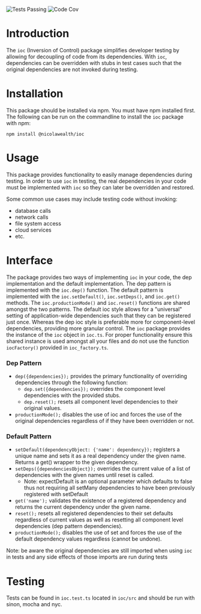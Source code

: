![Tests Passing](https://github.com/NicolaWealth/ioc/actions/workflows/autoTestMainBadge.yml/badge.svg)
![Code Cov](https://img.shields.io/badge/dynamic/json?url=https%3A%2F%2Fgithub.com%2Fnicolawealth%2Fioc%2Fraw%2Fmain%2Fcodecov/badge.json&query=%24.message&label=Code%20Coverage&color=%24.color)

# Introduction
The `ioc` (Inversion of Control) package simplifies developer testing by allowing for decoupling of code from its dependencies. With `ioc`, dependencies can be overridden with stubs in test cases such that the original dependencies are not invoked during testing.

# Installation
This package should be installed via npm. You must have npm installed first. The following can be run on the commandline to install the `ioc` package with npm:

`npm install @nicolawealth/ioc`

# Usage
This package provides functionality to easily manage dependencies during testing. In order to use `ioc` in testing, the real dependencies in your code must be implemented with `ioc` so they can later be overridden and restored. 

Some common use cases may include testing code without invoking:
- database calls
- network calls
- file system access
- cloud services
- etc.

# Interface
The package provides two ways of implementing `ioc` in your code, the dep implementation and the default implementation. The dep pattern is implemented with the `ioc.dep()` function. 
The default pattern is implemented with the `ioc.setDefault()`, `ioc.setDeps()`, and `ioc.get()` methods. The `ioc.productionMode()` and `ioc.reset()` functions are shared amongst the two patterns.
The default ioc style allows for a "universal" setting of application-wide dependencies such that they can be registered just once. Whereas the dep ioc style is preferable more for component-level dependencies, providing more granular control.
The `ioc` package provides the instance of the `ioc` object in `ioc.ts`. For proper functionality ensure this shared instance is used amongst all your files and do not use the function `iocFactory()` provided in `ioc_factory.ts`.

### Dep Pattern
- `dep({dependencies});` provides the primary functionality of overriding dependencies through the following function:
  * `dep.set({dependencies});` overrides the component level dependencies with the provided stubs.
  * `dep.reset();` resets all component level dependencies to their original values.
- `productionMode();` disables the use of ioc and forces the use of the original dependencies regardless of if they have been overridden or not.

### Default Pattern
- `setDefault(dependencyObject: {'name': dependency});` registers a unique name and sets it as a real dependency under the given name. Returns a get() wrapper to the given dependency.
- `setDeps({dependenciesObject});` overrides the current value of a list of dependencies with the given names until reset is called.
  * Note: expectDefault is an optional parameter which defaults to false thus not requiring all setMany dependencies to have been previously registered with setDefault
- `get('name');` validates the existence of a registered dependency and returns the current dependency under the given name.
- `reset();` resets all registered dependencies to their set defaults regardless of current values as well as resetting all component level dependencies (dep pattern dependencies).
- `productionMode();` disables the use of set and forces the use of the default dependency values regardless (cannot be undone).

Note: be aware the original dependencies are still imported when using `ioc` in tests and any side effects of those imports are run during tests

# Testing
Tests can be found in `ioc.test.ts` located in `ioc/src` and should be run with sinon, mocha and nyc.
